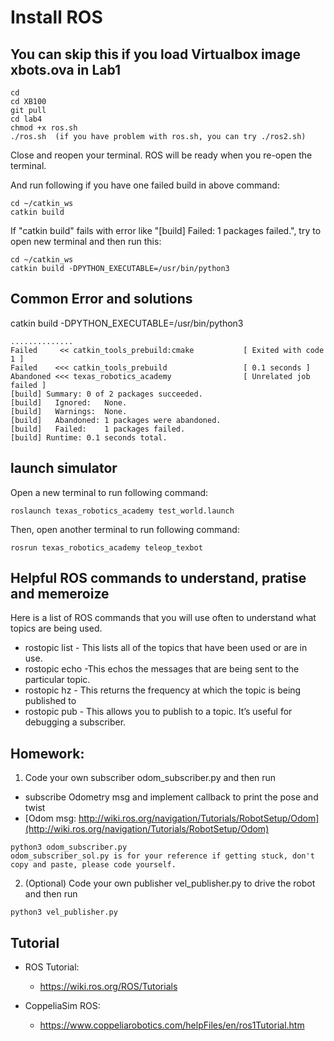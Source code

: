 # Install ROS 
## You can skip this if you load Virtualbox image xbots.ova in Lab1
```
cd
cd XB100
git pull
cd lab4
chmod +x ros.sh
./ros.sh  (if you have problem with ros.sh, you can try ./ros2.sh)
```
Close and reopen your terminal. ROS will be ready when you re-open the terminal.

And run following if you have one failed build in above command: 
```
cd ~/catkin_ws
catkin build 
```
If "catkin build" fails with error like "[build]   Failed:    1 packages failed.", try to open new terminal and then run this: 
```
cd ~/catkin_ws
catkin build -DPYTHON_EXECUTABLE=/usr/bin/python3
```

## Common Error and solutions
catkin build -DPYTHON_EXECUTABLE=/usr/bin/python3
```
..............
Failed     << catkin_tools_prebuild:cmake           [ Exited with code 1 ]                                                                                 
Failed    <<< catkin_tools_prebuild                 [ 0.1 seconds ]                                                                                          Abandoned <<< texas_robotics_academy                [ Unrelated job failed ]                                                                               
[build] Summary: 0 of 2 packages succeeded.                                                                                                                 
[build]   Ignored:   None.                                                                                                                                 
[build]   Warnings:  None.                                                                                                                                 
[build]   Abandoned: 1 packages were abandoned.                                                                                                             
[build]   Failed:    1 packages failed.                                                                                                                     
[build] Runtime: 0.1 seconds total.   
```

## launch simulator 
Open a new terminal to run following command:
```
roslaunch texas_robotics_academy test_world.launch 
```

Then, open another terminal to run following command:
```
rosrun texas_robotics_academy teleop_texbot
```


## Helpful ROS commands to understand, pratise and memeroize 
Here is a list of ROS commands that you will use often to understand what topics are being used.
* rostopic list - This lists all of the topics that have been used or are in use.
* rostopic echo -This echos the messages that are being sent to the particular topic.
* rostopic hz - This returns the frequency at which the topic is being published to
* rostopic pub - This allows you to publish to a topic. It’s useful for debugging a subscriber.

## Homework: 
1. Code your own subscriber odom_subscriber.py and then run
*  subscribe Odometry msg and implement callback to print the pose and twist 
*  [Odom msg: http://wiki.ros.org/navigation/Tutorials/RobotSetup/Odom](http://wiki.ros.org/navigation/Tutorials/RobotSetup/Odom) 
```
python3 odom_subscriber.py
odom_subscriber_sol.py is for your reference if getting stuck, don't copy and paste, please code yourself. 
```

2. (Optional) Code your own publisher vel_publisher.py to drive the robot and then run
```
python3 vel_publisher.py
```

## Tutorial 
* ROS Tutorial:
  * https://wiki.ros.org/ROS/Tutorials

* CoppeliaSim ROS:
  * https://www.coppeliarobotics.com/helpFiles/en/ros1Tutorial.htm


